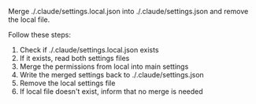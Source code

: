 Merge ./.claude/settings.local.json into ./.claude/settings.json and remove the local file.

Follow these steps:
1. Check if ./.claude/settings.local.json exists
2. If it exists, read both settings files
3. Merge the permissions from local into main settings
4. Write the merged settings back to ./.claude/settings.json
5. Remove the local settings file
6. If local file doesn't exist, inform that no merge is needed